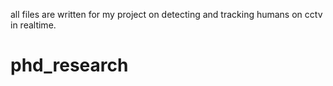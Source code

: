 all files are written for my project on detecting and tracking humans on cctv in realtime.
# phd_research
